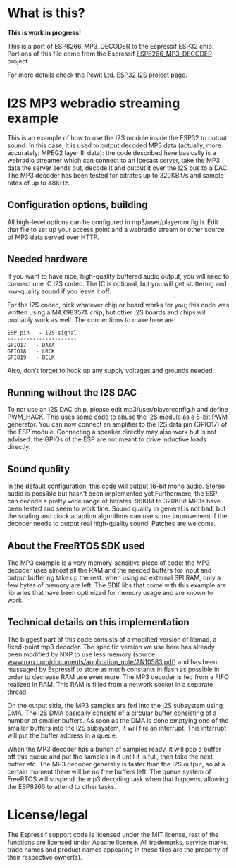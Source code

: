 # What is this?

**This is work in progress!**

This is a port of ESP8266_MP3_DECODER to the Espressif ESP32 chip. Portions of this file come from the Espressif [ESP8266_MP3_DECODER](https://github.com/espressif/ESP8266_MP3_DECODER) project.

For more details check the Pewit Ltd. [ESP32 I2S project page](https://www.pewit.co.uk/esp32/i2s/).

# I2S MP3 webradio streaming example

This is an example of how to use the I2S module inside the ESP32 to output
sound. In this case, it is used to output decoded MP3 data (actually, more 
accurately: MPEG2 layer III data): the code described here basically is a 
webradio streamer which can connect to an Icecast server, take the MP3 data 
the server sends out, decode it and output it over the I2S bus to a DAC. The
MP3 decoder has been tested for bitrates up to 320KBit/s and sample
rates of up to 48KHz.

## Configuration options, building

All high-level options can be configured in mp3/user/playerconfig.h. Edit 
that file to set up your access point and a webradio stream or other source of
MP3 data served over HTTP.

## Needed hardware

If you want to have nice, high-quality buffered audio output, you will need to
connect one IC I2S codec. The IC is 
optional, but you will get stuttering and low-quality sound if you leave it
off.

For the I2S codec, pick whatever chip or board works for you; this code was 
written using a MAX98357A chip, but other I2S boards and chips will probably
work as well. The connections to make here are:

```
ESP pin   - I2S signal
----------------------
GPIO17   - DATA
GPIO18   - LRCK
GPIO19   - BCLK
```

Also, don't forget to hook up any supply voltages and grounds needed.

## Running without the I2S DAC

To not use an I2S DAC chip, please edit mp3/user/playerconfig.h and
define PWM_HACK. This uses some code to abuse the I2S module as a
5-bit PWM generator. You can now connect an amplifier to the I2S
data pin (GPIO17) of the ESP module. Connecting a speaker 
directly may also work but is not advised: the GPIOs of the ESP
are not meant to drive inductive loads directly.

## Sound quality

In the default configuration, this code will output 16-bit mono audio.
Stereo audio is possible but hasn't been implemented yet.Furthermore, the
ESP can decode a pretty wide range of bitrates: 96KBit to 320KBit
MP3s have been tested and seem to work fine. Sound quality in general
is not bad, but the scaling and clock adaption algorithms can use
some improvement if the decoder needs to output real high-quality
sound: Patches are welcome.

## About the FreeRTOS SDK used

The MP3 example is a very memory-sensitive piece of code: the MP3 decoder
uses almost all the RAM and the needed buffers for input and output
buffering take up the rest: when using no external SPI RAM, only a few 
bytes of memory are left. The SDK libs that come with this example are
libraries that have been optimized for memory usage and are known to work.

## Technical details on this implementation

The biggest part of this code consists of a modified version of libmad,
a fixed-point mp3 decoder. The specific version we use here has already
been modified by NXP to use less memory 
(source: www.nxp.com/documents/application_note/AN10583.pdf) and has been
massaged by Espressif to store as much constants in flash as possible in
order to decrease RAM use even more. The MP3 decoder is fed from a FIFO
realized in RAM. This RAM is filled from a network
socket in a separate thread.

On the output side, the MP3 samples are fed into the I2S subsystem using 
DMA. The I2S DMA basically consists of a circular buffer consisting of
a number of smaller buffers. As soon as the DMA is done emptying one of
the smaller buffers into the I2S subsystem, it will fire an interrupt. This
interrupt will put the buffer address in a queue.

When the MP3 decoder has a bunch of samples ready, it will pop a buffer 
off this queue and put the samples in it until it is full, then take the
next buffer etc. The MP3 decoder generally is faster than the I2S output,
so at a certain moment there will be no free buffers left. The queue
system of FreeRTOS will suspend the mp3 decoding task when that
happens, allowing the ESP8266 to attend to other tasks.

# License/legal

The Espressif support code is licensed under the MIT license, rest of the functions are licensed under Apache license. All 
trademarks, service marks, trade names and product names appearing in these files are the property of 
their respective owner(s).